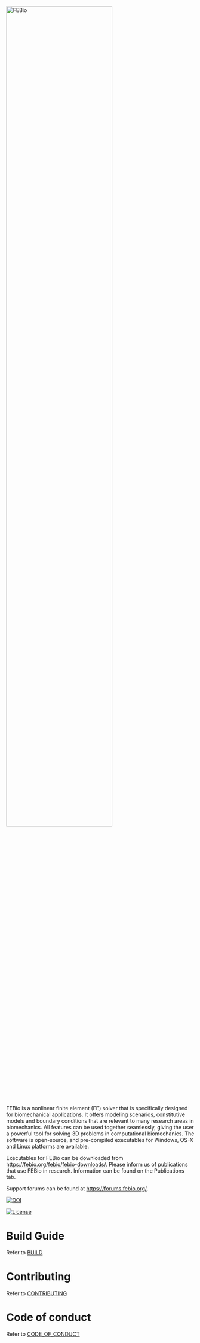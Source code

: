 <img src="Documentation/febio_logo_full.png" href="https://gibboncode.org" alt="FEBio" width="75%">
<!-- ![febio logo](Documentation/febio_logo_full.png) -->

FEBio is a nonlinear finite element (FE) solver that is specifically designed for biomechanical applications. It offers modeling scenarios, constitutive models and boundary conditions that are relevant to many research areas in biomechanics. All features can be used together seamlessly, giving the user a powerful tool for solving 3D problems in computational biomechanics. The software is open-source, and pre-compiled executables for Windows, OS-X and Linux platforms are available.

Executables for FEBio can be downloaded from https://febio.org/febio/febio-downloads/.  Please inform us of publications that use FEBio in research.  Information can be found on the Publications tab.  

Support forums can be found at https://forums.febio.org/.

[![DOI](https://img.shields.io/badge/Citation-DOI:10.1115/1.4005694-green.svg)](https://dx.doi.org/10.1115%2F1.4005694)

[![License](https://img.shields.io/badge/License-MIT-orange.svg)](LICENSE)

# Build Guide <a name="Build"></a>

Refer to [BUILD](BUILD.md)

# Contributing <a name="Contributing"></a>

Refer to [CONTRIBUTING](CONTRIBUTING.md)

# Code of conduct <a name="Conduct"></a>

Refer to [CODE_OF_CONDUCT](CODE_OF_CONDUCT.md)
